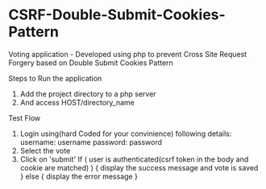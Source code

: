 # CSRF-Double-Submit-Cookies-Pattern
Voting application - Developed using php to prevent Cross Site Request Forgery based on Double Submit Cookies Pattern

Steps to Run the application
1) Add the project directory to a php server
2) And access HOST/directory_name

Test Flow
1) Login using(hard Coded for your convinience) following details:
	username: username
	password: password
2) Select the vote
3) Click on 'submit'
	If ( user is authenticated(csrf token in the body and cookie are matched) ) {
		display the success message and vote is saved
	}
	else {
		display the error message
	}